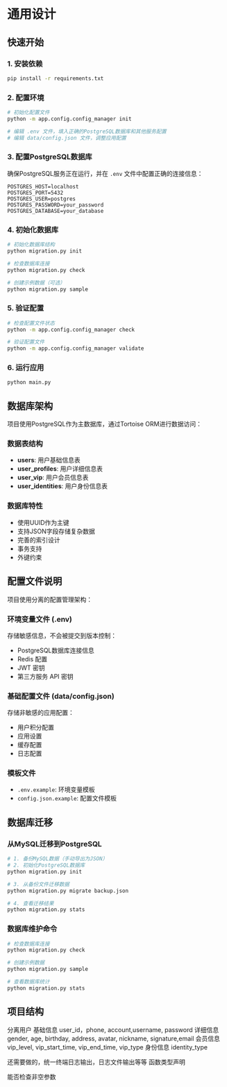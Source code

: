 # 通用设计

## 快速开始

### 1. 安装依赖
```bash
pip install -r requirements.txt
```

### 2. 配置环境
```bash
# 初始化配置文件
python -m app.config.config_manager init

# 编辑 .env 文件，填入正确的PostgreSQL数据库和其他服务配置
# 编辑 data/config.json 文件，调整应用配置
```

### 3. 配置PostgreSQL数据库
确保PostgreSQL服务正在运行，并在 `.env` 文件中配置正确的连接信息：
```env
POSTGRES_HOST=localhost
POSTGRES_PORT=5432
POSTGRES_USER=postgres
POSTGRES_PASSWORD=your_password
POSTGRES_DATABASE=your_database
```

### 4. 初始化数据库
```bash
# 初始化数据库结构
python migration.py init

# 检查数据库连接
python migration.py check

# 创建示例数据（可选）
python migration.py sample
```

### 5. 验证配置
```bash
# 检查配置文件状态
python -m app.config.config_manager check

# 验证配置文件
python -m app.config.config_manager validate
```

### 6. 运行应用
```bash
python main.py
```

## 数据库架构

项目使用PostgreSQL作为主数据库，通过Tortoise ORM进行数据访问：

### 数据表结构
- **users**: 用户基础信息表
- **user_profiles**: 用户详细信息表  
- **user_vip**: 用户会员信息表
- **user_identities**: 用户身份信息表

### 数据库特性
- 使用UUID作为主键
- 支持JSON字段存储复杂数据
- 完善的索引设计
- 事务支持
- 外键约束

## 配置文件说明

项目使用分离的配置管理架构：

### 环境变量文件 (.env)
存储敏感信息，不会被提交到版本控制：
- PostgreSQL数据库连接信息
- Redis 配置
- JWT 密钥
- 第三方服务 API 密钥

### 基础配置文件 (data/config.json)
存储非敏感的应用配置：
- 用户积分配置
- 应用设置
- 缓存配置
- 日志配置

### 模板文件
- `.env.example`: 环境变量模板
- `config.json.example`: 配置文件模板

## 数据库迁移

### 从MySQL迁移到PostgreSQL
```bash
# 1. 备份MySQL数据（手动导出为JSON）
# 2. 初始化PostgreSQL数据库
python migration.py init

# 3. 从备份文件迁移数据
python migration.py migrate backup.json

# 4. 查看迁移结果
python migration.py stats
```

### 数据库维护命令
```bash
# 检查数据库连接
python migration.py check

# 创建示例数据
python migration.py sample

# 查看数据库统计
python migration.py stats
```

## 项目结构

分离用户
基础信息
    user_id，phone, account,username, password
详细信息
    gender, age, birthday, address, avatar, nickname, signature,email
会员信息
    vip_level, vip_start_time, vip_end_time, vip_type
身份信息
    identity_type



还需要做的，统一终端日志输出，日志文件输出等等
函数类型声明

能否检查非空参数